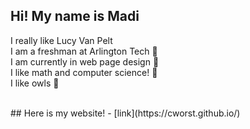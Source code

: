 ## Hi! My name is Madi

I really like Lucy Van Pelt
<br>
I am a freshman at Arlington Tech 🫧
<br>
I am currently in web page design 🤍
<br>
I like math and computer science! 🌌
<br>
I like owls 🦉

<br>
## Here is my website!
- [link](https://cworst.github.io/)
